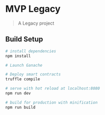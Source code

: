 # MVP Legacy

> A Legacy project

## Build Setup

``` bash
# install dependencies
npm install

# Launch Ganache

# Deploy smart contracts
truffle compile

# serve with hot reload at localhost:8080
npm run dev

# build for production with minification
npm run build
```
